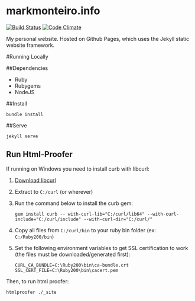 # markmonteiro.info

[![Build Status](https://travis-ci.org/mark-monteiro/mark-monteiro.github.io.svg)](https://travis-ci.org/mark-monteiro/mark-monteiro.github.io) [![Code Climate](https://codeclimate.com/github/mark-monteiro/mark-monteiro.github.io/badges/gpa.svg)](https://codeclimate.com/github/mark-monteiro/mark-monteiro.github.io)

My personal website. Hosted on Github Pages, which uses the Jekyll static website framework.

#Running Locally

##Dependencies
- Ruby
- Rubygems
- NodeJS

##Install
```
bundle install
```

##Serve
```
jekyll serve
```

## Run Html-Proofer
If running on Windows you need to install curb with libcurl:

1. [Download libcurl](https://curl.haxx.se/download.html)
2. Extract to `C:/curl` (or wherever)
3. Run the command below to install the curb gem:

   ```
   gem install curb -- with-curl-lib="C:/curl/lib64" --with-curl-include="C:/curl/include" --with-curl-dir="C:/curl/"
   ```
4. Copy all files from `C:/curl/bin` to your ruby bin folder (ex: `C:/Ruby200/bin`)
5. Set the following environment variables to get SSL certification to work (the files must be downloaded/generated first):

    ```
    CURL_CA_BUNDLE=C:\Ruby200\bin\ca-bundle.crt
    SSL_CERT_FILE=C:\Ruby200\bin\cacert.pem
    ```

Then, to run html proofer:
```
htmlproofer ./_site
```